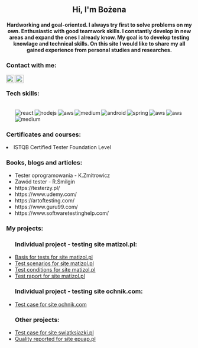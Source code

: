 <h2 align="center">Hi, I'm Bożena</h2>
<h4 align="center">Hardworking and goal-oriented. I always try first to solve problems on my own. Enthusiastic with good teamwork skills. I constantly develop in new areas and expand the ones I already know. My goal is to develop testing knowlage and technical skills. On this site I would like to share my all gained experience from personal studies and researches.</h3>
<h3> Contact with me: </h3>
 <a target="_blank" href="https://www.linkedin.com/in/bo%C5%BCena-kud%C5%82aty-02b842151/">
<img align="left" alt="LinkdeIN" width="22px" src="https://cdn.jsdelivr.net/npm/simple-icons@v3/icons/linkedin.svg" /></a>
 <a target="_blank" href="mailto:bozena.kudlaty@gmail.com">
<img align="left" alt="Gmail" width="22px" src="https://cdn.jsdelivr.net/npm/simple-icons@v3/icons/gmail.svg" />
</a>
</br>

<h3> Tech skills: </h3>
<ul>

<br>
  <img align="left" alt="react" src="https://img.shields.io/badge/-GIT-blue"/>
  <img align="left" alt="nodejs" src="https://img.shields.io/badge/-JIRA-blue"/>
  <img align="left" alt="aws" src="https://img.shields.io/badge/-testNG-blue"/>
  <img align="left" alt="medium" src="https://img.shields.io/badge/-TestLink-blue"/>
  <img align="left" alt="android" src="https://img.shields.io/badge/-SQL-blue"/>
  <img align="left" alt="spring" src="https://img.shields.io/badge/-Java-blue"  src="https://img.shields.io/badge/-Selenium-blue"/>
  <img align="left" alt="aws" src="https://img.shields.io/badge/-Photoshop-blue"/>
  <img align="left" alt="aws" src="https://img.shields.io/badge/-MS Office-blue"/>
  <img align="left" alt="medium" src="https://img.shields.io/badge/-ERP-blue" /><img align="left" alt=""/>
<br>
<br>
  
</ul>
<h3> Certificates and courses: </h3>
<li>ISTQB Certified Tester Foundation Level</li>

<h3> Books, blogs and articles: </h3>
<ul>
  <li>Tester oprogramowania - K.Zmitrowicz </li>
  <li>Zawód tester - R.Smilgin</li>
  <li>https://testerzy.pl/</li>
  <li>https://www.udemy.com/</li>
  <li>https://artoftesting.com/</>
  <li>https://www.guru99.com/</li>
  <li>https://www.softwaretestinghelp.com/</li>
</ul>
  
  


  <h3> My projects:</h3>
  <ul>
  <h3> Individual project - testing site matizol.pl:</h3>
  
  <li><a href="https://drive.google.com/file/d/1rD2pa_Xdoq4z19TMhoZkLVAOqEFh0qds/view?usp=sharing"> Basis for tests for site matizol.pl </a></li>
 
  <li><a href="https://docs.google.com/spreadsheets/d/1_YD8rbzXHyOHiqOexAGD9z0KxuvR19oE/edit?usp=sharing&ouid=111923887503638112741&rtpof=true&sd=true"> Test scenarios for site   matizol.pl </a></li>
 
  <li><a href="https://docs.google.com/spreadsheets/d/1KOeMcTc3h6aveluVPzKIqg4UTyUrfscQ/edit?usp=sharing&ouid=111923887503638112741&rtpof=true&sd=true"> Test conditions for site   matizol.pl </a></li>
 
 <li><a href="https://drive.google.com/file/d/1BHDSaH1hNPt9AxanQe6YVA9yXAF-8n-Z/view?usp=sharing"> Test raport for site   matizol.pl </a></li>
   
  <h3> Individual project - testing site ochnik.com:</h3>
  <li><a href="https://docs.google.com/spreadsheets/d/1SabLbc5MOppN1nBCRxxdEcDAp8Dizpxy/edit?usp=sharing&ouid=111923887503638112741&rtpof=true&sd=true"> Test case for site  ochnik.com </a></li>
 
   <h3> Other projects:</h3>
   <li><a href="https://docs.google.com/spreadsheets/d/1vA4pL1cDkM0jtDd2zz6LZWnFi-3Y9rrV/edit?usp=sharing&ouid=111923887503638112741&rtpof=true&sd=true">Test case for site        swiatksiazki.pl</a></li>
 
 <li><a href="https://drive.google.com/file/d/1HPF1pqlJMWAA-nBxEkz-LpVSLm59912i/view?usp=sharing">Quality reported for site epuap.pl </a></li>
 </ul>
